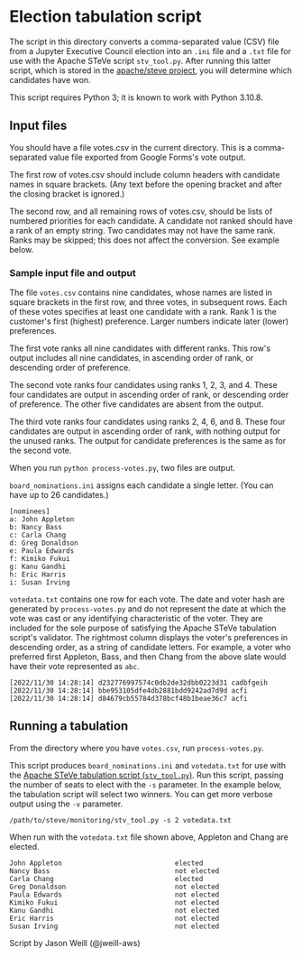 # Election tabulation script

The script in this directory converts a comma-separated value (CSV) file
from a Jupyter Executive Council election into an `.ini` file and a `.txt`
file for use with the Apache STeVe script `stv_tool.py`. After running
this latter script, which is stored in the
[apache/steve project](https://github.com/apache/steve), you will determine
which candidates have won.

This script requires Python 3; it is known to work with Python 3.10.8.

## Input files

You should have a file votes.csv in the current directory. This is a
comma-separated value file exported from Google Forms's vote output.

The first row of votes.csv should include column headers with
candidate names in square brackets. (Any text before the opening bracket
and after the closing bracket is ignored.)

The second row, and all remaining rows of votes.csv, should be lists
of numbered priorities for each candidate. A candidate not ranked should
have a rank of an empty string. Two candidates may not have the same rank.
Ranks may be skipped; this does not affect the conversion. See example below.

### Sample input file and output

The file `votes.csv` contains nine candidates, whose names are listed in
square brackets in the first row, and three votes, in subsequent rows.
Each of these votes specifies at least one candidate with a rank. Rank 1
is the customer's first (highest) preference. Larger numbers indicate
later (lower) preferences.

The first vote ranks all nine candidates with different ranks. This row's
output includes all nine candidates, in ascending order of rank, or
descending order of preference.

The second vote ranks four candidates using ranks 1, 2, 3, and 4. These
four candidates are output in ascending order of rank, or descending order
of preference. The other five candidates are absent from the output.

The third vote ranks four candidates using ranks 2, 4, 6, and 8. These
four candidates are output in ascending order of rank, with nothing output
for the unused ranks. The output for candidate preferences is the same as
for the second vote.

When you run `python process-votes.py`, two files are output.

`board_nominations.ini` assigns each candidate a single letter. (You can
have up to 26 candidates.)

```
[nominees]
a: John Appleton
b: Nancy Bass
c: Carla Chang
d: Greg Donaldson
e: Paula Edwards
f: Kimiko Fukui
g: Kanu Gandhi
h: Eric Harris
i: Susan Irving
```

`votedata.txt` contains one row for each vote. The date and voter hash are
generated by `process-votes.py` and do not represent the date at which the
vote was cast or any identifying characteristic of the voter. They are
included for the sole purpose of satisfying the Apache STeVe tabulation
script's validator. The rightmost column displays the voter's preferences
in descending order, as a string of candidate letters. For example, a
voter who preferred first Appleton, Bass, and then Chang from the above
slate would have their vote represented as `abc`.

```
[2022/11/30 14:28:14] d232776997574c0db2de32dbb0223d31 cadbfgeih
[2022/11/30 14:28:14] bbe953105dfe4db2881bdd9242ad7d9d acfi
[2022/11/30 14:28:14] d84679cb55784d378bcf48b1beae36c7 acfi
```

## Running a tabulation

From the directory where you have `votes.csv`, run `process-votes.py`.

This script produces `board_nominations.ini` and `votedata.txt` for use
with the [Apache STeVe tabulation script (`stv_tool.py`)](https://github.com/apache/steve/blob/c7c9a4af298fe7567bf48b9c7fa909a1b8651b1c/monitoring/stv_tool.py). Run this script, passing the
number of seats to elect with the `-s` parameter. In the example below,
the tabulation script will select two winners. You can get more verbose
output using the `-v` parameter.

```
/path/to/steve/monitoring/stv_tool.py -s 2 votedata.txt
```

When run with the `votedata.txt` file shown above, Appleton and Chang
are elected.

```
John Appleton                            elected
Nancy Bass                               not elected
Carla Chang                              elected
Greg Donaldson                           not elected
Paula Edwards                            not elected
Kimiko Fukui                             not elected
Kanu Gandhi                              not elected
Eric Harris                              not elected
Susan Irving                             not elected
```

Script by Jason Weill (@jweill-aws)
